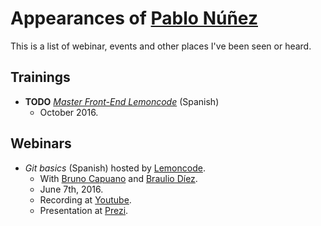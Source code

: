 # Appearances of [Pablo Núñez](https://twitter.com/pablonete)

This is a list of webinar, events and other places I've been seen or heard.

## Trainings

- **TODO** [*Master Front-End Lemoncode*](http://www.formacion.lemoncode.net/master-frontend) (Spanish)
  - October 2016.

## Webinars

- *Git basics* (Spanish) hosted by [Lemoncode](http://www.lemoncode.net/).
  - With [Bruno Capuano](https://twitter.com/elbruno) and [Braulio Díez](https://twitter.com/braulio_sl).
  - June 7th, 2016.
  - Recording at [Youtube](https://www.youtube.com/watch?v=o9KbZGaQwRc).
  - Presentation at [Prezi](https://prezi.com/luxoohyj5ix9/).
